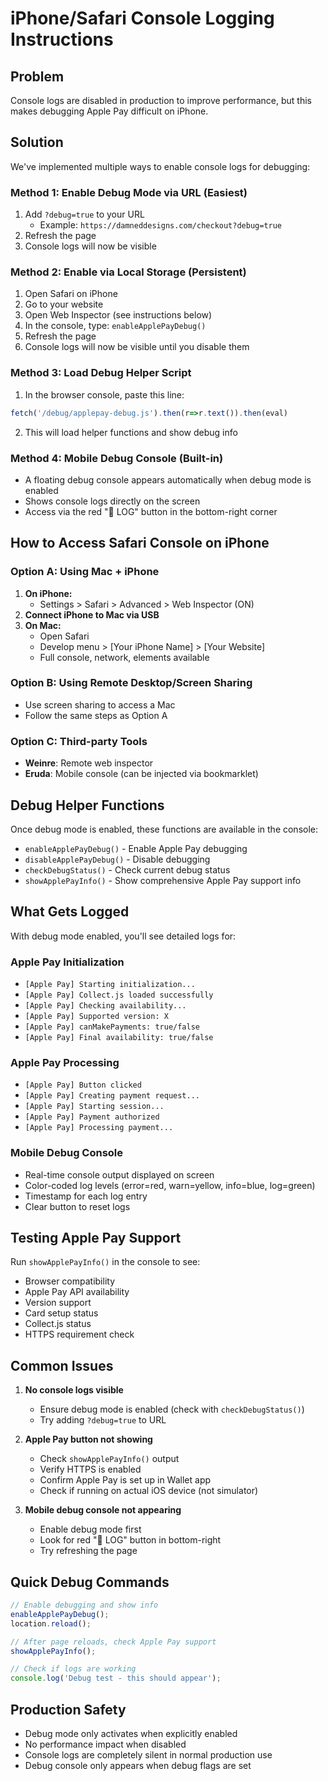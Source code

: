 # iPhone/Safari Console Logging Instructions

## Problem
Console logs are disabled in production to improve performance, but this makes debugging Apple Pay difficult on iPhone.

## Solution
We've implemented multiple ways to enable console logs for debugging:

### Method 1: Enable Debug Mode via URL (Easiest)
1. Add `?debug=true` to your URL
   - Example: `https://damneddesigns.com/checkout?debug=true`
2. Refresh the page
3. Console logs will now be visible

### Method 2: Enable via Local Storage (Persistent)
1. Open Safari on iPhone
2. Go to your website
3. Open Web Inspector (see instructions below)
4. In the console, type: `enableApplePayDebug()`
5. Refresh the page
6. Console logs will now be visible until you disable them

### Method 3: Load Debug Helper Script
1. In the browser console, paste this line:
```javascript
fetch('/debug/applepay-debug.js').then(r=>r.text()).then(eval)
```
2. This will load helper functions and show debug info

### Method 4: Mobile Debug Console (Built-in)
- A floating debug console appears automatically when debug mode is enabled
- Shows console logs directly on the screen
- Access via the red "🐛 LOG" button in the bottom-right corner

## How to Access Safari Console on iPhone

### Option A: Using Mac + iPhone
1. **On iPhone:**
   - Settings > Safari > Advanced > Web Inspector (ON)
2. **Connect iPhone to Mac via USB**
3. **On Mac:**
   - Open Safari
   - Develop menu > [Your iPhone Name] > [Your Website]
   - Full console, network, elements available

### Option B: Using Remote Desktop/Screen Sharing
- Use screen sharing to access a Mac
- Follow the same steps as Option A

### Option C: Third-party Tools
- **Weinre**: Remote web inspector
- **Eruda**: Mobile console (can be injected via bookmarklet)

## Debug Helper Functions

Once debug mode is enabled, these functions are available in the console:

- `enableApplePayDebug()` - Enable Apple Pay debugging
- `disableApplePayDebug()` - Disable debugging  
- `checkDebugStatus()` - Check current debug status
- `showApplePayInfo()` - Show comprehensive Apple Pay support info

## What Gets Logged

With debug mode enabled, you'll see detailed logs for:

### Apple Pay Initialization
- `[Apple Pay] Starting initialization...`
- `[Apple Pay] Collect.js loaded successfully`
- `[Apple Pay] Checking availability...`
- `[Apple Pay] Supported version: X`
- `[Apple Pay] canMakePayments: true/false`
- `[Apple Pay] Final availability: true/false`

### Apple Pay Processing
- `[Apple Pay] Button clicked`
- `[Apple Pay] Creating payment request...`
- `[Apple Pay] Starting session...`
- `[Apple Pay] Payment authorized`
- `[Apple Pay] Processing payment...`

### Mobile Debug Console
- Real-time console output displayed on screen
- Color-coded log levels (error=red, warn=yellow, info=blue, log=green)
- Timestamp for each log entry
- Clear button to reset logs

## Testing Apple Pay Support

Run `showApplePayInfo()` in the console to see:
- Browser compatibility
- Apple Pay API availability
- Version support
- Card setup status
- Collect.js status
- HTTPS requirement check

## Common Issues

1. **No console logs visible**
   - Ensure debug mode is enabled (check with `checkDebugStatus()`)
   - Try adding `?debug=true` to URL

2. **Apple Pay button not showing**
   - Check `showApplePayInfo()` output
   - Verify HTTPS is enabled
   - Confirm Apple Pay is set up in Wallet app
   - Check if running on actual iOS device (not simulator)

3. **Mobile debug console not appearing**
   - Enable debug mode first
   - Look for red "🐛 LOG" button in bottom-right
   - Try refreshing the page

## Quick Debug Commands

```javascript
// Enable debugging and show info
enableApplePayDebug();
location.reload();

// After page reloads, check Apple Pay support
showApplePayInfo();

// Check if logs are working
console.log('Debug test - this should appear');
```

## Production Safety

- Debug mode only activates when explicitly enabled
- No performance impact when disabled
- Console logs are completely silent in normal production use
- Debug console only appears when debug flags are set
